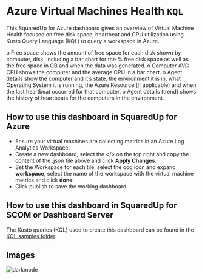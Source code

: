 # Azure Virtual Machines Health `KQL`

This SquaredUp for Azure dashboard gives an overview of Virtual Machine Health focused on free disk space, heartbeat and CPU utilization using Kusto Query Language (KQL) to query a workspace in Azure.

o	Free space shows the amount of free space for each disk shown by computer, disk, including a bar chart for the % free disk space as well as the free space in GB and when the data was generated.
o	Computer AVG CPU shows the computer and the average CPU in a bar chart.
o	Agent details show the computer and it’s state, the environment it is in, what Operating System it is running, the Azure Resource (if applicable) and when the last heartbeat occurred for that computer. 
o	Agent details (trend) shows the history of heartbeats for the computers in the environment. 

## How to use this dashboard in SquaredUp for Azure
- Ensure your virtual machines are collecting metrics in an Azure Log Analytics Workspace.
- Create a new dashboard, select the </> on the top right and copy the content of the .json file above and click **Apply Changes**.
- Set the Workspace for each tile, select the cog icon and expand **workspace**, select the name of the workspace with the virtual machine metrics and click **done**
- Click publish to save the working dashboard.

## How to use this dashboard in SquaredUp for SCOM or Dashboard Server
The Kusto queries (KQL) used to create this dashboard can be found in the [KQL samples folder](https://github.com/squaredup/samples/tree/master/kql).

## Images
![darkmode](https://user-images.githubusercontent.com/18680913/123941452-12df2a80-d992-11eb-878f-0aa5bed3e09f.png)
